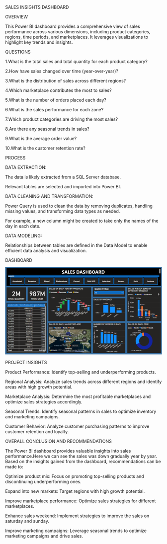 SALES INSIGHTS DASHBOARD

OVERVIEW

This Power BI dashboard provides a comprehensive view of sales performance across various dimensions, including product categories, regions, time periods, and marketplaces. It leverages visualizations to highlight key trends and insights.

QUESTIONS

1.What is the total sales and total quantity for each product category?

2.How have sales changed over time (year-over-year)?

3.What is the distribution of sales across different regions?

4.Which marketplace contributes the most to sales?

5.What is the number of orders placed each day?

6.What is the sales performance for each zone?

7.Which product categories are driving the most sales?

8.Are there any seasonal trends in sales?

9.What is the average order value?

10.What is the customer retention rate?


PROCESS

DATA EXTRACTION:

The data is likely extracted from a SQL Server database.

Relevant tables are selected and imported into Power BI.

DATA CLEANING AND TRANSFORMATION:

Power Query is used to clean the data by removing duplicates, handling missing values, and transforming data types as needed.

For example, a new column might be created to take only the names of the day in each date.

DATA MODELING:

Relationships between tables are defined in the Data Model to enable efficient data analysis and visualization.

DASHBOARD

![image_alt](https://github.com/sivaharitha-s/sales_insights_powerBI_projects/blob/f7119faf7ed253d23dbb1342a916461b36dc74ab/Screenshot%202024-12-30%20210757.png)


PROJECT INSIGHTS

Product Performance: Identify top-selling and underperforming products.

Regional Analysis: Analyze sales trends across different regions and identify areas with high growth potential.

Marketplace Analysis: Determine the most profitable marketplaces and optimize sales strategies accordingly.

Seasonal Trends: Identify seasonal patterns in sales to optimize inventory and marketing campaigns.

Customer Behavior: Analyze customer purchasing patterns to improve customer retention and loyalty.

OVERALL CONCLUSION AND RECOMMENDATIONS

The Power BI dashboard provides valuable insights into sales performance.Here we can see the sales was down gradually year by year. Based on the insights gained from the dashboard, recommendations can be made to:

Optimize product mix: Focus on promoting top-selling products and discontinuing underperforming ones.

Expand into new markets: Target regions with high growth potential.

Improve marketplace performance: Optimize sales strategies for different marketplaces.

Enhance sales weekend: Implement strategies to improve the sales on saturday and sunday.

Improve marketing campaigns: Leverage seasonal trends to optimize marketing campaigns and drive sales.

